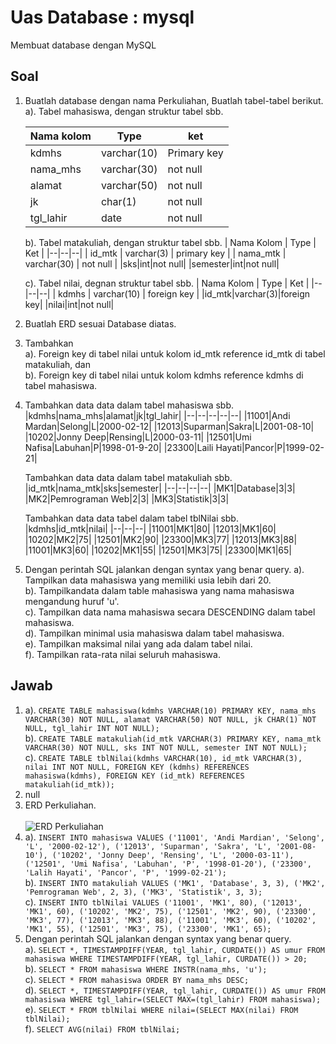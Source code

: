 
# Uas Database : mysql
Membuat database dengan MySQL

## Soal
 1. Buatlah database dengan nama Perkuliahan, Buatlah tabel-tabel berikut.<br>
	 a). Tabel mahasiswa, dengan struktur tabel sbb.
		 
    |Nama kolom|Type  | ket|
    |--|--|--|
    |kdmhs |varchar(10)  | Primary key |
    |nama_mhs | varchar(30) | not null |
    |alamat | varchar(50) | not null |
    |jk | char(1) | not null |
    |tgl_lahir | date | not null|
    
	b). Tabel matakuliah, dengan struktur tabel sbb.
    | Nama Kolom | Type | Ket |
    |--|--|--|
    | id_mtk | varchar(3) | primary key |
    | nama_mtk | varchar(30) | not null |
    |sks|int|not null|
    |semester|int|not null|
    
	c). Tabel nilai, degnan struktur tabel sbb.
    | Nama Kolom | Type | Ket |
    |--|--|--|
    | kdmhs | varchar(10) | foreign key |
    |id_mtk|varchar(3)|foreign key|
    |nilai|int|not null|
    
 2. Buatlah ERD sesuai Database diatas.
 3. Tambahkan <br>
   a). Foreign key di tabel nilai untuk kolom id_mtk reference id_mtk di tabel matakuliah, dan<br>
   b). Foreign key di tabel nilai untuk kolom kdmhs reference kdmhs di tabel mahasiswa.
 4. Tambahkan data data dalam tabel mahasiswa sbb. <br>
    |kdmhs|nama_mhs|alamat|jk|tgl_lahir|
    |--|--|--|--|--|
    |11001|Andi Mardan|Selong|L|2000-02-12|
    |12013|Suparman|Sakra|L|2001-08-10|
    |10202|Jonny Deep|Rensing|L|2000-03-11|
    |12501|Umi Nafisa|Labuhan|P|1998-01-9-20|
    |23300|Laili Hayati|Pancor|P|1999-02-21|
    
    Tambahkan data data dalam tabel matakuliah sbb.<br>
    |id_mtk|nama_mtk|sks|semester|
    |--|--|--|--|
    |MK1|Database|3|3|
    |MK2|Pemrograman Web|2|3|
    |MK3|Statistik|3|3|
    
    Tambahkan data data tabel dalam tabel tblNilai sbb.<br>
    |kdmhs|id_mtk|nilai|
    |--|--|--|
    |11001|MK1|80|
    |12013|MK1|60|
    |10202|MK2|75|
    |12501|MK2|90|
    |23300|MK3|77|
    |12013|MK3|88|
    |11001|MK3|60|
    |10202|MK1|55|
    |12501|MK3|75|
    |23300|MK1|65|
 5. Dengan perintah SQL jalankan dengan syntax yang benar query.
	 a). Tampilkan data mahasiswa yang memiliki usia lebih dari 20.<br>
	 b). Tampilkandata dalam table mahasiswa yang nama mahasiswa mengandung huruf 'u'.<br>
	 c). Tampilkan data nama mahasiswa secara DESCENDING dalam tabel mahasiswa.<br>
	 d). Tampilkan minimal usia mahasiswa dalam tabel mahasiswa.<br>
	 e). Tampilkan maksimal nilai yang ada dalam tabel nilai.<br>
	 f). Tampilkan rata-rata nilai seluruh mahasiswa.
## Jawab

 1. a). `CREATE TABLE mahasiswa(kdmhs VARCHAR(10) PRIMARY KEY, nama_mhs VARCHAR(30) NOT NULL, alamat VARCHAR(50) NOT NULL, jk CHAR(1) NOT NULL, tgl_lahir INT NOT NULL);`<br>
    b). `CREATE TABLE matakuliah(id_mtk VARCHAR(3) PRIMARY KEY, nama_mtk VARCHAR(30) NOT NULL, sks INT NOT NULL, semester INT NOT NULL);`<br>
    c). `CREATE TABLE tblNilai(kdmhs VARCHAR(10), id_mtk VARCHAR(3), nilai INT NOT NULL, FOREIGN KEY (kdmhs) REFERENCES mahasiswa(kdmhs), FOREIGN KEY (id_mtk) REFERENCES matakuliah(id_mtk));` 
 2. null
 3. ERD Perkuliahan. <br><br>
    ![ERD Perkuliahan](https://github.com/bayiPetani/kuliah/blob/main/images/erd.png)
 4. a). `INSERT INTO mahasiswa VALUES ('11001', 'Andi Mardian', 'Selong', 'L', '2000-02-12'), ('12013', 'Suparman', 'Sakra', 'L', '2001-08-10'), ('10202', 'Jonny Deep', 'Rensing', 'L', '2000-03-11'), ('12501', 'Umi Nafisa', 'Labuhan', 'P', '1998-01-20'), ('23300', 'Lalih Hayati', 'Pancor', 'P', '1999-02-21');` <br>
    b). `INSERT INTO matakuliah VALUES ('MK1', 'Database', 3, 3), ('MK2', 'Pemrograman Web', 2, 3), ('MK3', 'Statistik', 3, 3);`<br>
    c). `INSERT INTO tblNilai VALUES ('11001', 'MK1', 80), ('12013', 'MK1', 60), ('10202', 'MK2', 75), ('12501', 'MK2', 90), ('23300', 'MK3', 77), ('12013', 'MK3', 88), ('11001', 'MK3', 60), ('10202', 'MK1', 55), ('12501', 'MK3', 75), ('23300', 'MK1', 65);`
 5. Dengan perintah SQL jalankan dengan syntax yang benar query.<br>
	 a). `SELECT *, TIMESTAMPDIFF(YEAR, tgl_lahir, CURDATE()) AS umur FROM mahasiswa WHERE TIMESTAMPDIFF(YEAR, tgl_lahir, CURDATE()) > 20;`<br>
	 b). `SELECT * FROM mahasiswa WHERE INSTR(nama_mhs, 'u');`<br>
	 c). `SELECT * FROM mahasiswa ORDER BY nama_mhs DESC;`<br>
	 d).  `SELECT *, TIMESTAMPDIFF(YEAR, tgl_lahir, CURDATE()) AS umur FROM mahasiswa WHERE tgl_lahir=(SELECT MAX=(tgl_lahir) FROM mahasiswa);`<br>
	 e). `SELECT * FROM tblNilai WHERE nilai=(SELECT MAX(nilai) FROM tblNilai);`<br>
	 f). `SELECT AVG(nilai) FROM tblNilai;`
